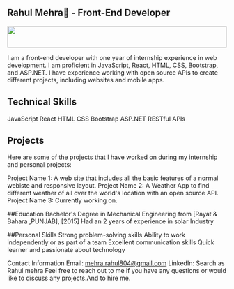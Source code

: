 ## Rahul Mehra🤞 - Front-End Developer

<img src="https://cdn.leonardo.ai/users/d68f73d9-bfc1-42ec-ae09-f95d981531d6/generations/27730823-6aea-4b15-8826-83a826258bd5/Leonardo_Diffusion_3d_image_of_a_table_with_laptop_and_program_1.jpg" width="100%" height="50" >

I am a front-end developer with one year of internship experience in web development. I am proficient in JavaScript, React, HTML, CSS, Bootstrap, and ASP.NET. I have experience working with open source APIs to create different projects, including websites and mobile apps.

## Technical Skills
JavaScript
React
HTML
CSS
Bootstrap
ASP.NET
RESTful APIs

## Projects
Here are some of the projects that I have worked on during my internship and personal projects:

Project Name 1: A web site that includes all the basic features of a normal webiste and responsive layout.
Project Name 2: A Weather App to find different weather of all over the world's location with an open source API.
Project Name 3: Currently working on.

##Education
Bachelor's Degree in Mechanical Engineering  from [Rayat & Bahara ,PUNJAB], [2015]
Had an 2 years of experience in solar Industry

##Personal Skills
Strong problem-solving skills
Ability to work independently or as part of a team
Excellent communication skills
Quick learner and passionate about technology

Contact Information
Email: mehra.rahul804@gmail.com
LinkedIn: Search as Rahul mehra 
Feel free to reach out to me if you have any questions or would like to discuss any projects.And to hire me.
